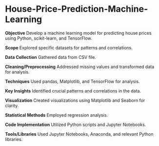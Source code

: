 # House-Price-Prediction-Machine-Learning

**Objective**
Develop a machine learning model for predicting house prices using Python, scikit-learn, and TensorFlow.

**Scope**
Explored specific datasets for patterns and correlations.

**Data Collection**
Gathered data from CSV file.

**Cleaning/Preprocessing**
Addressed missing values and transformed data for analysis.

**Techniques**
Used pandas, Matplotlib, and TensorFlow for analysis.

**Key Insights**
Identified crucial patterns and correlations in the data.

**Visualization**
Created visualizations using Matplotlib and Seaborn for clarity.

**Statistical Methods**
Employed regression analysis.

**Code Implementation**
Utilized Python scripts and Jupyter Notebooks.

**Tools/Libraries**
Used Jupyter Notebooks, Anaconda, and relevant Python libraries.
